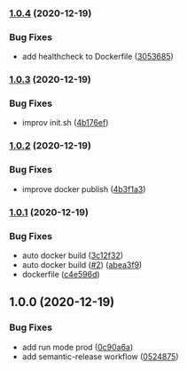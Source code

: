 ### [1.0.4](https://github.com/VivumLab/docker-docusaurus/compare/v1.0.3...v1.0.4) (2020-12-19)


### Bug Fixes

* add healthcheck to Dockerfile ([3053685](https://github.com/VivumLab/docker-docusaurus/commit/305368587cf5330005650fc177d81aab904c2fca))

### [1.0.3](https://github.com/VivumLab/docker-docusaurus/compare/v1.0.2...v1.0.3) (2020-12-19)


### Bug Fixes

* improv init.sh ([4b176ef](https://github.com/VivumLab/docker-docusaurus/commit/4b176ef69d458a58c030e721e44176114d9cb6c8))

### [1.0.2](https://github.com/VivumLab/docker-docusaurus/compare/v1.0.1...v1.0.2) (2020-12-19)


### Bug Fixes

* improve docker publish ([4b3f1a3](https://github.com/VivumLab/docker-docusaurus/commit/4b3f1a39e0f8fdcd1aec3ed72f231d992dcd9187))

### [1.0.1](https://github.com/VivumLab/docker-docusaurus/compare/v1.0.0...v1.0.1) (2020-12-19)


### Bug Fixes

* auto docker build ([3c12f32](https://github.com/VivumLab/docker-docusaurus/commit/3c12f326b159706ca860519b10ebed8e28e80adc))
* auto docker build ([#2](https://github.com/VivumLab/docker-docusaurus/issues/2)) ([abea3f9](https://github.com/VivumLab/docker-docusaurus/commit/abea3f97a942fc2aae558f12ba2b3b6aff70c9ae))
* dockerfile ([c4e596d](https://github.com/VivumLab/docker-docusaurus/commit/c4e596d31d23cb75b4af6c262f82e03c87933d27))

## 1.0.0 (2020-12-19)


### Bug Fixes

* add run mode prod ([0c90a6a](https://github.com/VivumLab/docker-docusaurus/commit/0c90a6aeb2ab5578714b46160fe05dbb9aa085b5))
* add semantic-release workflow ([0524875](https://github.com/VivumLab/docker-docusaurus/commit/0524875f7630ce780931b66d0c56687ac01b80a1))
